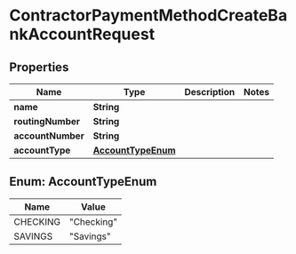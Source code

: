 

# ContractorPaymentMethodCreateBankAccountRequest


## Properties

| Name | Type | Description | Notes |
|------------ | ------------- | ------------- | -------------|
|**name** | **String** |  |  |
|**routingNumber** | **String** |  |  |
|**accountNumber** | **String** |  |  |
|**accountType** | [**AccountTypeEnum**](#AccountTypeEnum) |  |  |



## Enum: AccountTypeEnum

| Name | Value |
|---- | -----|
| CHECKING | &quot;Checking&quot; |
| SAVINGS | &quot;Savings&quot; |




